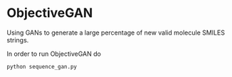 # ObjectiveGAN

Using GANs to generate a large percentage of new valid molecule SMILES strings.

In order to run ObjectiveGAN do
```
python sequence_gan.py
```
